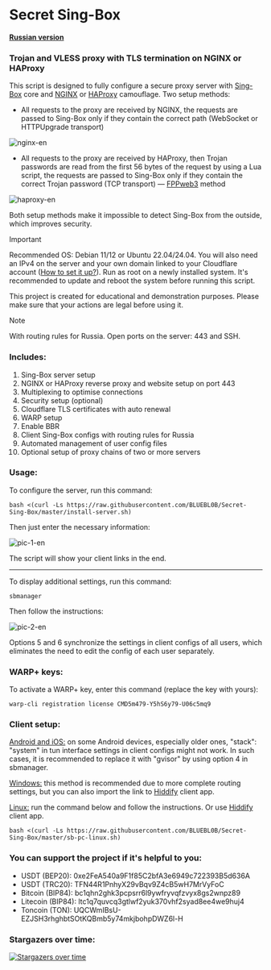 # Secret Sing-Box

[**Russian version**](https://github.com/BLUEBL0B/Secret-Sing-Box/blob/main/README.md)

### Trojan and VLESS proxy with TLS termination on NGINX or HAProxy
This script is designed to fully configure a secure proxy server with [Sing-Box](https://sing-box.sagernet.org) core and [NGINX](https://nginx.org/en/) or [HAProxy](https://www.haproxy.org) camouflage. Two setup methods:
- All requests to the proxy are received by NGINX, the requests are passed to Sing-Box only if they contain the correct path (WebSocket or HTTPUpgrade transport)

![nginx-en](https://github.com/user-attachments/assets/655ad0e1-6640-4e9f-89bc-ba53ff780a66)

- All requests to the proxy are received by HAProxy, then Trojan passwords are read from the first 56 bytes of the request by using a Lua script, the requests are passed to Sing-Box only if they contain the correct Trojan password (TCP transport) — [FPPweb3](https://github.com/FPPweb3) method

![haproxy-en](https://github.com/user-attachments/assets/d895527a-1303-4c99-9832-39899a16fc26)

Both setup methods make it impossible to detect Sing-Box from the outside, which improves security.

> [!IMPORTANT]
> Recommended OS: Debian 11/12 or Ubuntu 22.04/24.04. You will also need an IPv4 on the server and your own domain linked to your Cloudflare account ([How to set it up?](https://github.com/BLUEBL0B/Secret-Sing-Box/blob/main/cf-settings-en.md)). Run as root on a newly installed system. It's recommended to update and reboot the system before running this script.
>
> This project is created for educational and demonstration purposes. Please make sure that your actions are legal before using it.

> [!NOTE]
> With routing rules for Russia. Open ports on the server: 443 and SSH.
 
### Includes:
1) Sing-Box server setup
2) NGINX or HAProxy reverse proxy and website setup on port 443
3) Multiplexing to optimise connections
4) Security setup (optional)
5) Cloudflare TLS certificates with auto renewal
6) WARP setup
7) Enable BBR
8) Client Sing-Box configs with routing rules for Russia
9) Automated management of user config files
10) Optional setup of proxy chains of two or more servers
 
### Usage:

To configure the server, run this command:

```
bash <(curl -Ls https://raw.githubusercontent.com/BLUEBL0B/Secret-Sing-Box/master/install-server.sh)
```

Then just enter the necessary information:

![pic-1-en](https://github.com/user-attachments/assets/fbebc90c-d445-4dfe-afd0-063e8f0e1c68)

The script will show your client links in the end.

-----

To display additional settings, run this command:

```
sbmanager
```

Then follow the instructions:

![pic-2-en](https://github.com/user-attachments/assets/47334fd3-b451-48dc-bb2b-9075d1d8fb4c)

Options 5 and 6 synchronize the settings in client configs of all users, which eliminates the need to edit the config of each user separately.

### WARP+ keys:

To activate a WARP+ key, enter this command (replace the key with yours):

```
warp-cli registration license CMD5m479-Y5hS6y79-U06c5mq9
```

### Client setup:
[Android and iOS:](https://github.com/BLUEBL0B/Secret-Sing-Box/blob/main/Client-Guidelines/Sing-Box-Android-iOS-en.md) on some Android devices, especially older ones, "stack": "system" in tun interface settings in client configs might not work. In such cases, it is recommended to replace it with "gvisor" by using option 4 in sbmanager.

[Windows:](https://github.com/BLUEBL0B/Secret-Sing-Box/blob/main/Client-Guidelines/Sing-Box-Windows-en.md) this method is recommended due to more complete routing settings, but you can also import the link to [Hiddify](https://github.com/hiddify/hiddify-app/releases/latest) client app.

[Linux:](https://github.com/BLUEBL0B/Secret-Sing-Box/blob/main/README-ENG.md#client-setup) run the command below and follow the instructions. Or use [Hiddify](https://github.com/hiddify/hiddify-app/releases/latest) client app.
```
bash <(curl -Ls https://raw.githubusercontent.com/BLUEBL0B/Secret-Sing-Box/master/sb-pc-linux.sh)
```

### You can support the project if it's helpful to you:
- USDT (BEP20): 0xe2FeA540a9F1f85C2bfA3e6949c722393B5d636A
- USDT (TRC20): TFN44R1PnhyX29vBqv9Z4cB5wH7MrVyFoC
- Bitcoin (BIP84): bc1qhn2ghk3pcpsrr6l9ywfryvqfzvyx8gs2wnpz89
- Litecoin (BIP84): ltc1q7quvcq3gtlwf2yuk370vhf2syad8ee4we9huj4
- Toncoin (TON): UQCWmIBsU-EZJSH3rhghbtSOtKQBmb5y74mkjbohpDWZ6l-H

### Stargazers over time:
[![Stargazers over time](https://starchart.cc/BLUEBL0B/Secret-Sing-Box.svg?variant=adaptive)](https://starchart.cc/BLUEBL0B/Secret-Sing-Box)
